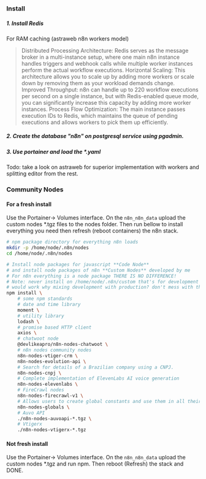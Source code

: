 ### Install

##### 1. Install Redis 

For RAM caching (astraweb n8n workers model)

> Distributed Processing Architecture: Redis serves as the message broker in a multi-instance setup, where one main n8n instance handles triggers and webhook calls while multiple worker instances perform the actual workflow executions.
> Horizontal Scaling: This architecture allows you to scale up by adding more workers or scale down by removing them as your workload demands change.
> Improved Throughput: n8n can handle up to 220 workflow executions per second on a single instance, but with Redis-enabled queue mode, you can significantly increase this capacity by adding more worker instances.
> Process Flow Optimization: The main instance passes execution IDs to Redis, which maintains the queue of pending executions and allows workers to pick them up efficiently.

##### 2. Create the database "n8n" on postgresql service using pgadmin.
##### 3. Use portainer and load the *.yaml

Todo: take a look on astraweb for superior implementation with workers and splitting editor from the rest. 

### Community Nodes

#### For a fresh install

Use the Portainer-> Volumes interface. On the `n8n_n8n_data` upload the custom nodes *.tgz files to the nodes folder. 
Then run bellow to install everything you need then refresh (reboot containers) the n8n stack.

```bash
# npm package directory for everything n8n loads
mkdir -p /home/node/.n8n/nodes
cd /home/node/.n8n/nodes

# Install node packages for javascript **Code Node**
# and install node packages of n8n **Custom Nodes** developed by me
# For n8n everything is a node package THERE IS NO DIFFERENCE!
# Note: never install on /home/node/.n8n/custom that's for development only
# would work why mixing development with production? don't mess with the things!
npm install \
    # some npm standards     
    # date and time library
    moment \ 
    # utility library
    lodash \
    # promise based HTTP client 
    axios \
    # chatwoot node
    @devlikeapro/n8n-nodes-chatwoot \    
    # n8n nodes community nodes
    n8n-nodes-vtiger-crm \
    n8n-nodes-evolution-api \
    # Search for details of a Brazilian company using a CNPJ.
    n8n-nodes-cnpj \
    # Complete implementation of ElevenLabs AI voice generation
    n8n-nodes-elevenlabs \
    # FireCrawl nodes
    n8n-nodes-firecrawl-v1 \
    # Allows users to create global constants and use them in all their workflows
    n8n-nodes-globals \
    # Auvo API
    ./n8n-nodes-auvoapi-*.tgz \    
    # Vtigerx
    ./n8n-nodes-vtigerx-*.tgz 
```

#### Not fresh install 

Use the Portainer-> Volumes interface. On the `n8n_n8n_data` upload the custom nodes *.tgz and run npm.
Then reboot (Refresh) the stack and DONE.